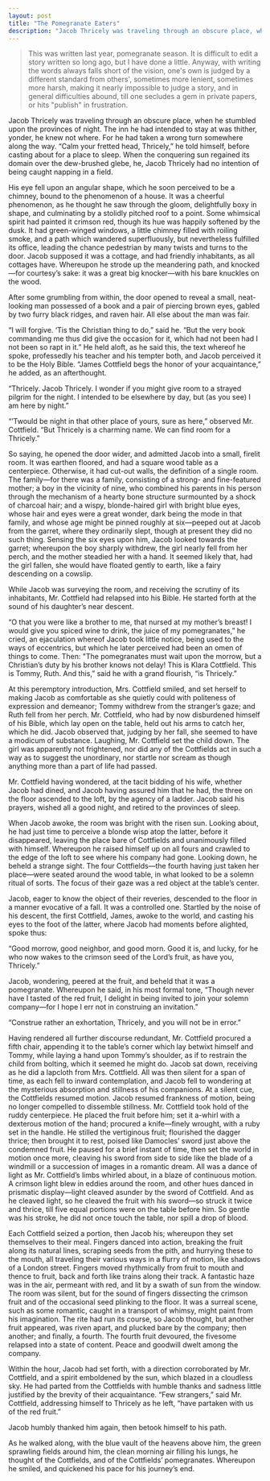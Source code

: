 ```yaml
---
layout: post
title: "The Pomegranate Eaters"
description: "Jacob Thricely was traveling through an obscure place, when he stumbled upon the provinces of night..."
---
```


>This was written last year, pomegranate season. It is difficult to edit a story written so long ago, but I have done a little. Anyway, with writing the words always falls short of the vision, one's own is judged by a different standard from others', sometimes more lenient, sometimes more harsh, making it nearly impossible to judge a story, and in general difficulties abound, till one secludes a gem in private papers, or hits "publish" in frustration.

Jacob Thricely was traveling through an obscure place, when he stumbled upon the provinces of night. The inn he had intended to stay at was thither, yonder, he knew not where. For he had taken a wrong turn somewhere along the way. “Calm your fretted head, Thricely,” he told himself, before casting about for a place to sleep. When the conquering sun regained its domain over the dew-brushed glebe, he, Jacob Thricely had no intention of being caught napping in a field.

His eye fell upon an angular shape, which he soon perceived to be a chimney, bound to the phenomenon of a house. It was a cheerful phenomenon, as he thought he saw through the gloom, delightfully boxy in shape, and culminating by a stolidly pitched roof to a point. Some whimsical spirit had painted it crimson red, though its hue was happily softened by the dusk. It had green-winged windows, a little chimney filled with roiling smoke, and a path which wandered superfluously, but nevertheless fulfilled its office, leading the chance pedestrian by many twists and turns to the door. Jacob supposed it was a cottage, and had friendly inhabitants, as all cottages have. Whereupon he strode up the meandering path, and knocked—for courtesy’s sake: it was a great big knocker—with his bare knuckles on the wood.

After some grumbling from within, the door opened to reveal a small, neat-looking man possessed of a book and a pair of piercing brown eyes, gabled by two furry black ridges, and raven hair. All else about the man was fair.

“I will forgive. ‘Tis the Christian thing to do,” said he. “But the very book commanding me thus did give the occasion for it, which had not been had I not been so rapt in it.” He held aloft, as he said this, the text whereof he spoke, professedly his teacher and his tempter both, and Jacob perceived it to be the Holy Bible. “James Cottfield begs the honor of your acquaintance,” he added, as an afterthought.

“Thricely. Jacob Thricely. I wonder if you might give room to a strayed pilgrim for the night. I intended to be elsewhere by day, but (as you see) I am here by night.”

“’Twould be night in that other place of yours, sure as here,” observed Mr. Cottfield. “But Thricely is a charming name. We can find room for a Thricely.”

So saying, he opened the door wider, and admitted Jacob into a small, firelit room. It was earthen floored, and had a square wood table as a centerpiece. Otherwise, it had cut-out walls, the definition of a single room. The family—for there was a family, consisting of a strong- and fine-featured mother; a boy in the vicinity of nine, who combined his parents in his person through the mechanism of a hearty bone structure surmounted by a shock of charcoal hair; and a wispy, blonde-haired girl with bright blue eyes, whose hair and eyes were a great wonder, dark being the mode in that family, and whose age might be pinned roughly at six—peeped out at Jacob from the garret, where they ordinarily slept, though at present they did no such thing. Sensing the six eyes upon him, Jacob looked towards the garret; whereupon the boy sharply withdrew, the girl nearly fell from her perch, and the mother steadied her with a hand. It seemed likely that, had the girl fallen, she would have floated gently to earth, like a fairy descending on a cowslip.

While Jacob was surveying the room, and receiving the scrutiny of its inhabitants, Mr. Cottfield had relapsed into his Bible. He started forth at the sound of his daughter’s near descent.

“O that you were like a brother to me, that nursed at my mother’s breast! I would give you spiced wine to drink, the juice of my pomegranates,” he cried, an ejaculation whereof Jacob took little notice, being used to the ways of eccentrics, but which he later perceived had been an omen of things to come. Then: "The pomegranates must wait upon the morrow, but a Christian’s duty by his brother knows not delay! This is Klara Cottfield. This is Tommy, Ruth. And this,” said he with a grand flourish, “is Thricely.”

At this peremptory introduction, Mrs. Cottfield smiled, and set herself to making Jacob as comfortable as she quietly could with politeness of expression and demeanor; Tommy withdrew from the stranger’s gaze; and Ruth fell from her perch. Mr. Cottfield, who had by now disburdened himself of his Bible, which lay open on the table, held out his arms to catch her, which he did. Jacob observed that, judging by her fall, she seemed to have a modicum of substance. Laughing, Mr. Cottfield set the child down. The girl was apparently not frightened, nor did any of the Cottfields act in such a way as to suggest the unordinary, nor startle nor scream as though anything more than a part of life had passed.

Mr. Cottfield having wondered, at the tacit bidding of his wife, whether Jacob had dined, and Jacob having assured him that he had, the three on the floor ascended to the loft, by the agency of a ladder. Jacob said his prayers, wished all a good night, and retired to the provinces of sleep.

When Jacob awoke, the room was bright with the risen sun. Looking about, he had just time to perceive a blonde wisp atop the latter, before it disappeared, leaving the place bare of Cottfields and unanimously filled with himself. Whereupon he raised himself up on all fours and crawled to the edge of the loft to see where his company had gone. Looking down, he beheld a strange sight. The four Cottfields—the fourth having just taken her place—were seated around the wood table, in what looked to be a solemn ritual of sorts. The focus of their gaze was a red object at the table’s center.

Jacob, eager to know the object of their reveries, descended to the floor in a manner evocative of a fall. It was a controlled one. Startled by the noise of his descent, the first Cottfield, James, awoke to the world, and casting his eyes to the foot of the latter, where Jacob had moments before alighted, spoke thus:

“Good morrow, good neighbor, and good morn. Good it is, and lucky, for he who now wakes to the crimson seed of the Lord’s fruit, as have you, Thricely.”

Jacob, wondering, peered at the fruit, and beheld that it was a pomegranate. Whereupon he said, in his most formal tone, “Though never have I tasted of the red fruit, I delight in being invited to join your solemn company—for I hope I err not in construing an invitation.”

“Construe rather an exhortation, Thricely, and you will not be in error.”

Having rendered all further discourse redundant, Mr. Cottfield procured a fifth chair, appending it to the table’s corner which lay betwixt himself and Tommy, while laying a hand upon Tommy’s shoulder, as if to restrain the child from bolting, which it seemed he might do. Jacob sat down, receiving as he did a lapcloth from Mrs. Cottfield. All was then silent for a span of time, as each fell to inward contemplation, and Jacob fell to wondering at the mysterious absorption and stillness of his companions. At a silent cue, the Cottfields resumed motion. Jacob resumed frankness of motion, being no longer compelled to dissemble stillness. Mr. Cottfield took hold of the ruddy centerpiece. He placed the fruit before him; set it a-whirl with a dexterous motion of the hand; procured a knife—finely wrought, with a ruby set in the handle. He stilled the vertiginous fruit; flourished the dagger thrice; then brought it to rest, poised like Damocles’ sword just above the condemned fruit. He paused for a brief instant of time, then set the world in motion once more, cleaving his sword from side to side like the blade of a windmill or a succession of images in a romantic dream. All was a dance of light as Mr. Cottfield’s limbs whirled about, in a blaze of continuous motion. A crimson light blew in eddies around the room, and other hues danced in prismatic display—light cleaved asunder by the sword of Cottfield. And as he cleaved light, so he cleaved the fruit with his sword—so struck it twice and thrice, till five equal portions were on the table before him. So gentle was his stroke, he did not once touch the table, nor spill a drop of blood.

Each Cottfield seized a portion, then Jacob his; whereupon they set themselves to their meal. Fingers danced into action, breaking the fruit along its natural lines, scraping seeds from the pith, and hurrying these to the mouth, all traveling their various ways in a flurry of motion, like shadows of a London street. Fingers moved rhythmically from fruit to mouth and thence to fruit, back and forth like trains along their track. A fantastic haze was in the air, permeant with red, and lit by a swath of sun from the window. The room was silent, but for the sound of fingers dissecting the crimson fruit and of the occasional seed plinking to the floor. It was a surreal scene, such as some romantic, caught in a transport of whimsy, might paint from his imagination. The rite had run its course, so Jacob thought, but another fruit appeared, was riven apart, and plucked bare by the company; then another; and finally, a fourth. The fourth fruit devoured, the fivesome relapsed into a state of content. Peace and goodwill dwelt among the company.

Within the hour, Jacob had set forth, with a direction corroborated by Mr. Cottfield, and a spirit emboldened by the sun, which blazed in a cloudless sky. He had parted from the Cottfields with humble thanks and sadness little justified by the brevity of their acquaintance. “Few strangers,” said Mr. Cottfield, addressing himself to Thricely as he left, “have partaken with us of the red fruit.”

Jacob humbly thanked him again, then betook himself to his path.

As he walked along, with the blue vault of the heavens above him, the green sprawling fields around him, the clean morning air filling his lungs, he thought of the Cottfields, and of the Cottfields’ pomegranates. Whereupon he smiled, and quickened his pace for his journey’s end.

